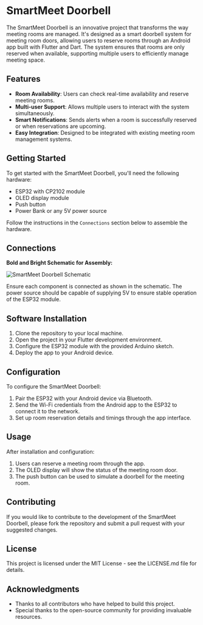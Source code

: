 # SmartMeet Doorbell

The SmartMeet Doorbell is an innovative project that transforms the way meeting rooms are managed. It's designed as a smart doorbell system for meeting room doors, allowing users to reserve rooms through an Android app built with Flutter and Dart. The system ensures that rooms are only reserved when available, supporting multiple users to efficiently manage meeting space.

## Features

- **Room Availability**: Users can check real-time availability and reserve meeting rooms.
- **Multi-user Support**: Allows multiple users to interact with the system simultaneously.
- **Smart Notifications**: Sends alerts when a room is successfully reserved or when reservations are upcoming.
- **Easy Integration**: Designed to be integrated with existing meeting room management systems.

## Getting Started

To get started with the SmartMeet Doorbell, you'll need the following hardware:

- ESP32 with CP2102 module
- OLED display module
- Push button
- Power Bank or any 5V power source

Follow the instructions in the `Connections` section below to assemble the hardware.

## Connections

**Bold and Bright Schematic for Assembly:**

![SmartMeet Doorbell Schematic](image.png)

Ensure each component is connected as shown in the schematic. The power source should be capable of supplying 5V to ensure stable operation of the ESP32 module.

## Software Installation

1. Clone the repository to your local machine.
2. Open the project in your Flutter development environment.
3. Configure the ESP32 module with the provided Arduino sketch.
4. Deploy the app to your Android device.

## Configuration

To configure the SmartMeet Doorbell:

1. Pair the ESP32 with your Android device via Bluetooth.
2. Send the Wi-Fi credentials from the Android app to the ESP32 to connect it to the network.
3. Set up room reservation details and timings through the app interface.

## Usage

After installation and configuration:

1. Users can reserve a meeting room through the app.
2. The OLED display will show the status of the meeting room door.
3. The push button can be used to simulate a doorbell for the meeting room.

## Contributing

If you would like to contribute to the development of the SmartMeet Doorbell, please fork the repository and submit a pull request with your suggested changes.

## License

This project is licensed under the MIT License - see the LICENSE.md file for details.

## Acknowledgments

- Thanks to all contributors who have helped to build this project.
- Special thanks to the open-source community for providing invaluable resources.

